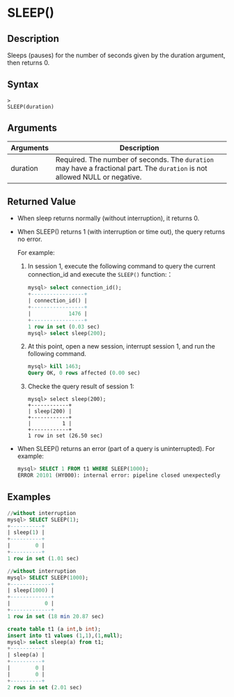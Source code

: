 # **SLEEP()**

## **Description**

Sleeps (pauses) for the number of seconds given by the duration argument, then returns 0.  

## **Syntax**

```
>
SLEEP(duration)
```

## **Arguments**

|  Arguments   | Description  |
|  ----  | ----  |
| duration | Required. The number of seconds. The `duration` may have a fractional part. The `duration` is not allowed NULL or negative.|

## **Returned Value**

- When sleep returns normally (without interruption), it returns 0.

- When SLEEP() returns 1 (with interruption or time out), the query returns no error.

   For example:

   1. In session 1, execute the following command to query the current connection_id and execute the `SLEEP()` function:：

       ```sql
       mysql> select connection_id();
       +-----------------+
       | connection_id() |
       +-----------------+
       |            1476 |
       +-----------------+
       1 row in set (0.03 sec)
       mysql> select sleep(200);
       ```

   2. At this point, open a new session, interrupt session 1, and run the following command.

       ```sql
       mysql> kill 1463;
       Query OK, 0 rows affected (0.00 sec)
       ```

    3. Checke the query result of session 1:

        ```
        mysql> select sleep(200);
        +------------+
        | sleep(200) |
        +------------+
        |          1 |
        +------------+
        1 row in set (26.50 sec)
        ```

- When SLEEP() returns an error (part of a query is uninterrupted). For example:

   ```sql
   mysql> SELECT 1 FROM t1 WHERE SLEEP(1000);
   ERROR 20101 (HY000): internal error: pipeline closed unexpectedly
   ```

## **Examples**

```sql
//without interruption
mysql> SELECT SLEEP(1);
+----------+
| sleep(1) |
+----------+
|        0 |
+----------+
1 row in set (1.01 sec)

//without interruption
mysql> SELECT SLEEP(1000);
+-------------+
| sleep(1000) |
+-------------+
|           0 |
+-------------+
1 row in set (18 min 20.87 sec)

create table t1 (a int,b int);
insert into t1 values (1,1),(1,null);
mysql> select sleep(a) from t1;
+----------+
| sleep(a) |
+----------+
|        0 |
|        0 |
+----------+
2 rows in set (2.01 sec)
```
